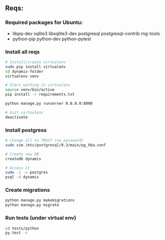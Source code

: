 
## Reqs:

### Required packages for Ubuntu:

* libpq-dev sqlite3 libsqlite3-dev postgresql postgresql-contrib rng-tools
* python-pip python-dev python-pytest

### Install all reqs

```bash
# Install/create virtualenv
sudo pip install virtualenv
cd dynamis-folder
virtualenv venv

# Start working in virtualenv
source venv/bin/active
pip install -r requirements.txt

python manage.py runserver 0.0.0.0:8000

# Exit virtualenv
deactivate
```

### Install postgress

```bash
# Change all to TRUST (no password)
sudo vim /etc/postgresql/9.3/main/pg_hba.conf

# Create new DB
createdb dynamis

# Access it
sudo -i -u postgres
psql -d dynamis
```

### Create migrations
```bash
python manage.py makemigrations
python manage.py migrate
```

### Run tests (under virtual env)
```bash
cd tests/python
py.test -s 
```
